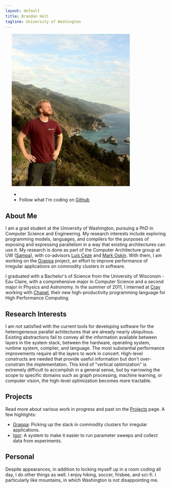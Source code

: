 ```yaml
---
layout: default
title: Brandon Holt
tagline: University of Washington
---
```


<!-- ![profile](img/brandon_coast.jpg) -->
<div class="span5 pull-right" style="padding-left:20px">
  <img src="img/brandon_coast.jpg" class="img-polaroid"/>
  <ul class="list-unstyled">
    <li></li>
    <li class="span10">
      <span class="glyphicon glyphicon-open"></span>
      <span class="glyphicon glyphicon-search"></span>
      <div class="">
        Follow what I'm coding on <a href="https://github.com/bholt">Github</a>
      </div>
    </li>
  </ul>
</div>

## About Me
I am a grad student at the University of Washington, pursuing a PhD in Computer Science and Engineering. My research interests include exploring programming models, languages, and compilers for the purposes of exposing and expressing parallelism in a way that existing architectures can use it. My research is done as part of the Computer Architecture group at UW ([Sampa](http://www.cs.washington.edu/research/architecture/projects)), with co-advisors [Luis Ceze](http://www.cs.washington.edu/homes/luisceze/) and [Mark Oskin](http://www.cs.washington.edu/homes/oskin). With them, I am working on the [Grappa](http://sampa.cs.washington.edu/grappa) project, an effort to improve performance of irregular applications on commodity clusters in software.

I graduated with a Bachelor's of Science from the University of Wisconsin - Eau Claire, with a comprehensive major in Computer Science and a second major in Physics and Astronomy. In the summer of 2011, I interned at [Cray](http://cray.com) working with [Chapel](http://chapel.cray.com), their new high-productivity programming language for High Performance Computing.

## Research Interests
I am not satisfied with the current tools for developing software for the heterogeneous parallel achitectures that are already nearly ubiquitous. Existing abstractions fail to convey all the information available between layers in the system stack, between the hardware, operating system, runtime system, compiler, and language. The most substantial performance improvements require all the layers to work in concert. High-level constructs are needed that provide useful information but don't over-constrain the implementation. This kind of "vertical optimization" is extremely difficult to accomplish in a general sense, but by narrowing the scope to specific domains such as graph processing, machine learning, or computer vision, the high-level optimization becomes more tractable.

## Projects
Read more about various work in progress and past on the [Projects](projects.html) page. A few highlights:

* [Grappa](http://sampa.cs.washington.edu/grappa): Picking up the slack in commodity clusters for irregular applications.
* [Igor](http://github.com/bholt/igor): A system to make it easier to run parameter sweeps and collect data from experiments.

## Personal
Despite appearances, in addition to locking myself up in a room coding all day, I do other things as well. I enjoy hiking, soccer, frisbee, and sci-fi. I particularly like mountains, in which Washington is not disappointing me.


<!-- <div class="container">
 <div class="fluid-row">
    <div class="span7">

    </div>
    <div class="span4">
      <img src="img/brandon_coast.jpg" class="img-polaroid" style="height=100px"/>
      <ul class="thumbnails">
        <li></li>
        <li class="span4">
          <div class="alert alert-info">
            <h1>GitHub</h1>
            <a class="btn" href="http://github.com/bholt">See my repos &raquo;</a>
          </div>
        </li>
      </ul>
    </div>
  </div>
</div> -->
